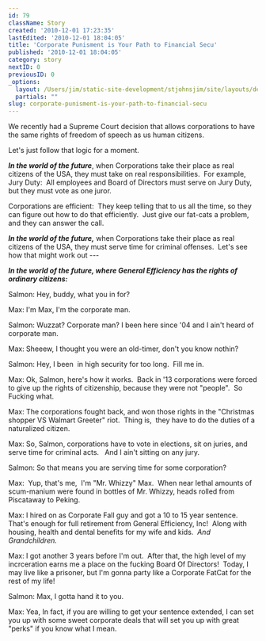 ```yaml
---
id: 79
className: Story
created: '2010-12-01 17:23:35'
lastEdited: '2010-12-01 18:04:05'
title: 'Corporate Punisment is Your Path to Financial Secu'
published: '2010-12-01 18:04:05'
category: story
nextID: 0
previousID: 0
_options:
  layout: /Users/jim/static-site-development/stjohnsjim/site/layouts/default.static.ttml
  partials: ""
slug: corporate-punisment-is-your-path-to-financial-secu
---
```

<p >We recently had a Supreme Court decision that allows corporations to have the same rights of freedom of speech as us human citizens.</p>

<p >Let's just follow that logic for a moment.</p>

<p ><strong><em>In the world of the future</em></strong>, when Corporations take their place as real citizens of the USA, they must take on real responsibilities. &nbsp;For example, Jury Duty: &nbsp;All employees and Board of Directors must serve on Jury Duty, but they must vote as one juror.</p>

<p >Corporations are efficient: &nbsp;They keep telling that to us all the time, so they can figure out how to do that efficiently. &nbsp;Just give our fat-cats a problem, and they can answer the call.</p>

<p ><strong><em>In the world of the future,</em></strong> when Corporations take their place as real citizens of the USA, they must serve time for criminal offenses. &nbsp;Let's see how that might work out ---</p>

<p ><em><strong>In the world of the future, where General Efficiency has the rights of ordinary citizens:</strong></em></p>

<p >Salmon: Hey, buddy, what you in for?</p>

<p >Max: I'm Max, I'm the corporate man.</p>

<p >Salmon: Wuzzat? Corporate man? I been here since '04 and I ain't heard of corporate man.</p>

<p >Max: Sheeew, I thought you were an old-timer, don't you know nothin?</p>

<p >Salmon: Hey, I been&nbsp; in high security for too long.&nbsp; Fill me in.</p>

<p >Max: Ok, Salmon, here's how it works. &nbsp;Back in '13 corporations were forced to give up the rights of citizenship, because they were not &quot;people&quot;. &nbsp;So Fucking what.&nbsp;</p>

<p >Max: The corporations fought back, and won those rights in the &quot;Christmas shopper VS Walmart Greeter&quot; riot. &nbsp;Thing is, &nbsp;they have to do the duties of a naturalized citizen.</p>

<p >Max: So, Salmon, corporations have to vote in elections, sit on juries, and serve time for criminal acts. &nbsp; And I ain't sitting on any jury.</p>

<p >Salmon: So that means you are serving time for some corporation?</p>

<p >Max: &nbsp;Yup, that's me,&nbsp; I'm &quot;Mr. Whizzy&quot; Max.&nbsp; When near lethal amounts of scum-manium were found in bottles of Mr. Whizzy, heads rolled from Piscataway to Peking.</p>

<p >Max: I hired on as Corporate Fall guy and got a 10 to 15 year sentence.&nbsp; That's enough for full retirement from General Efficiency, Inc!&nbsp; Along with housing, health and dental benefits for my wife and kids. &nbsp;<i>And Grandchildren.</i></p>

<p >Max: I got another 3 years before I'm out.&nbsp; After that, the high level of my incrceration earns me a place on the fucking Board Of Directors!&nbsp;&nbsp;Today,&nbsp;I may live like a prisoner, but I'm gonna party like a Corporate FatCat for the rest of my life!</p>
<p>Salmon: Max, I gotta hand it to you.</p>
<p>Max: Yea, In fact, if you are willing to get your sentence extended, I can set you up with some sweet corporate deals that will set you up with great &quot;perks&quot; if you know what I mean.</p>